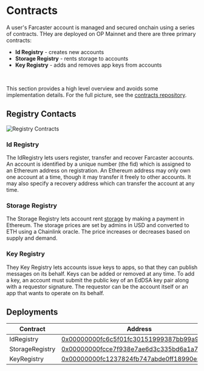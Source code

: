# Contracts

A user's Farcaster account is managed and secured onchain using a series of contracts. THey are deployed on OP Mainnet and there are three primary contracts: 

- **Id Registry** - creates new accounts
- **Storage Registry** - rents storage to accounts
- **Key Registry** - adds and removes app keys from accounts

<br>

This section provides a high level overview and avoids some implementation details. For the full picture, see the [contracts repository](https://github.com/farcasterxyz/contracts/).

## Registry Contacts

![Registry Contracts](/assets/registry-contracts.png)

### Id Registry

The IdRegistry lets users register, transfer and recover Farcaster accounts. An account is identified by a unique number (the fid) which is assigned to an Ethereum address on registration. An Ethereum address may only own one account at a time, though it may transfer it freely to other accounts. It may also specify a recovery address which can transfer the account at any time.

### Storage Registry

The Storage Registry lets account rent [storage](../what-is-farcaster/messages.md#storage) by making a payment in Ethereum. The storage prices are set by admins in USD and converted to ETH using a Chainlink oracle. The price increases or decreases based on supply and demand. 

### Key Registry

They Key Registry lets accounts issue keys to apps, so that they can publish messages on its behalf. Keys can be added or removed at any time. To add a key, an account must submit the public key of an EdDSA key pair along with a requestor signature. The requestor can be the account itself or an app that wants to operate on its behalf.    

## Deployments

| Contract        | Address                                                                                                                          |
|-----------------|----------------------------------------------------------------------------------------------------------------------------------|
| IdRegistry      | [0x00000000fc6c5f01fc30151999387bb99a9f489b](https://optimistic.etherscan.io/address/0x00000000fc6c5f01fc30151999387bb99a9f489b) |
| StorageRegistry | [0x00000000fcce7f938e7ae6d3c335bd6a1a7c593d](https://optimistic.etherscan.io/address/0x00000000fcce7f938e7ae6d3c335bd6a1a7c593d) |
| KeyRegistry     | [0x00000000fc1237824fb747abde0ff18990e59b7e](https://optimistic.etherscan.io/address/0x00000000fc1237824fb747abde0ff18990e59b7e) |

